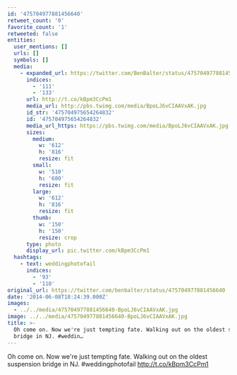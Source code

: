 ```yaml
---
id: '475704977881456640'
retweet_count: '0'
favorite_count: '1'
retweeted: false
entities:
  user_mentions: []
  urls: []
  symbols: []
  media:
    - expanded_url: https://twitter.com/BenBalter/status/475704977881456640/photo/1
      indices:
        - '111'
        - '133'
      url: http://t.co/kBpm3CcPm1
      media_url: http://pbs.twimg.com/media/BpoLJ6vCIAAVxAK.jpg
      id_str: '475704975654264832'
      id: '475704975654264832'
      media_url_https: https://pbs.twimg.com/media/BpoLJ6vCIAAVxAK.jpg
      sizes:
        medium:
          w: '612'
          h: '816'
          resize: fit
        small:
          w: '510'
          h: '680'
          resize: fit
        large:
          w: '612'
          h: '816'
          resize: fit
        thumb:
          w: '150'
          h: '150'
          resize: crop
      type: photo
      display_url: pic.twitter.com/kBpm3CcPm1
  hashtags:
    - text: weddingphotofail
      indices:
        - '93'
        - '110'
original_url: https://twitter.com/benbalter/status/475704977881456640
date: '2014-06-08T18:24:39.000Z'
images:
  - ../../media/475704977881456640-BpoLJ6vCIAAVxAK.jpg
image: ../../media/475704977881456640-BpoLJ6vCIAAVxAK.jpg
title: >-
  Oh come on. Now we're just tempting fate. Walking out on the oldest suspension
  bridge in NJ. #weddin…
---
```


Oh come on. Now we're just tempting fate. Walking out on the oldest suspension bridge in NJ. #weddingphotofail http://t.co/kBpm3CcPm1